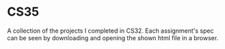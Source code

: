 # CS35
A collection of the projects I completed in CS32. Each assignment's spec can be seen by downloading and opening the shown html file in a browser.
